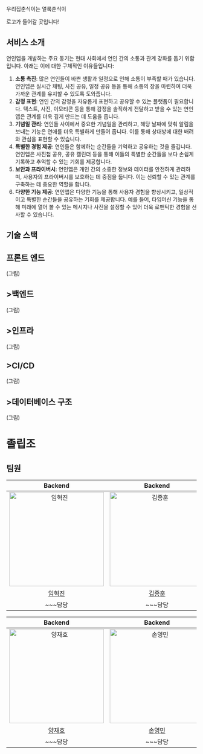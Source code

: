 우리집춘식이는 얼룩춘식이

로고가 들어갈 곳입니다!

<h2>서비스 소개</h2>

연인앱을 개발하는 주요 동기는 현대 사회에서 연인 간의 소통과 관계 강화를 돕기 위함입니다. 아래는 이에 대한 구체적인 이유들입니다:

1. **소통 촉진**: 많은 연인들이 바쁜 생활과 일정으로 인해 소통이 부족할 때가 있습니다. 연인앱은 실시간 채팅, 사진 공유, 일정 공유 등을 통해 소통의 장을 마련하여 더욱 가까운 관계를 유지할 수 있도록 도와줍니다.
2. **감정 표현**: 연인 간의 감정을 자유롭게 표현하고 공유할 수 있는 플랫폼이 필요합니다. 텍스트, 사진, 이모티콘 등을 통해 감정을 솔직하게 전달하고 받을 수 있는 연인앱은 관계를 더욱 깊게 만드는 데 도움을 줍니다.
3. **기념일 관리**: 연인들 사이에서 중요한 기념일을 관리하고, 해당 날짜에 맞춰 알림을 보내는 기능은 연애를 더욱 특별하게 만들어 줍니다. 이를 통해 상대방에 대한 배려와 관심을 표현할 수 있습니다.
4. **특별한 경험 제공**: 연인들은 함께하는 순간들을 기억하고 공유하는 것을 즐깁니다. 연인앱은 사진첩 공유, 공유 캘린더 등을 통해 이들의 특별한 순간들을 보다 손쉽게 기록하고 추억할 수 있는 기회를 제공합니다.
5. **보안과 프라이버시**: 연인앱은 개인 간의 소중한 정보와 데이터를 안전하게 관리하며, 사용자의 프라이버시를 보호하는 데 중점을 둡니다. 이는 신뢰할 수 있는 관계를 구축하는 데 중요한 역할을 합니다.
6. **다양한 기능 제공**: 연인앱은 다양한 기능을 통해 사용자 경험을 향상시키고, 일상적이고 특별한 순간들을 공유하는 기회를 제공합니다. 예를 들어, 타임머신 기능을 통해 미래에 열어 볼 수 있는 메시지나 사진을 설정할 수 있어 더욱 로맨틱한 경험을 선사할 수 있습니다.

   
<h2 iabindex="-1" dir="auto">기술 스택</h2>

<h2>프론트 엔드</h2>

(그림)

<h2>>백엔드</h2>

(그림)

<h2>>인프라</h2>
(그림)

<h2>>CI/CD</h2>
(그림)

<h2>>데이터베이스 구조</h2>
(그림)

# 졸립조
## 팀원



|                                    Backend                                             |                                        Backend                                         |                                        Backend                                         |
|:---------------------------------------------------------------------------------------:|:---------------------------------------------------------------------------------------:|:---------------------------------------------------------------------------------------:|
| <img src="https://avatars.githubusercontent.com/u/46448947?v=4" width=250px alt="임혁진"> | <img src="https://avatars.githubusercontent.com/u/163955216?v=4" width=250px alt="김종훈"> | <img src="https://avatars.githubusercontent.com/u/173024094?v=4" width=250px alt="이동렬">  |
|                          [임혁진](https://github.com/isaiahIM)                           |                           [김종훈](https://github.com/huni92)                           |                          [이동렬](https://github.com/ilellia)                          |
|                          ~~~담당                          |                           ~~~담당                           |                          ~~~담당                         |

|                                    Backend                                             |                                        Backend                                         |                                        Backend                                         |
|:---------------------------------------------------------------------------------------:|:---------------------------------------------------------------------------------------:|:---------------------------------------------------------------------------------------:|
| <img src="https://avatars.githubusercontent.com/u/173024011?v=4" width=250px alt="양재호"> | <img src="https://avatars.githubusercontent.com/u/169255823?v=4" width=250px alt="손영민"> | <img src="https://avatars.githubusercontent.com/u/169255823?v=4" width=250px alt="오도경"> |
|                          [양재호](https://github.com/Tund3377)                           |                           [손영민](https://github.com/thsdudals208)                           |                [오도경](https://github.com/thsdudals208)                           |
|                         ~~~담당                          |                           ~~~담당                           |                          ~~~담당                          |
